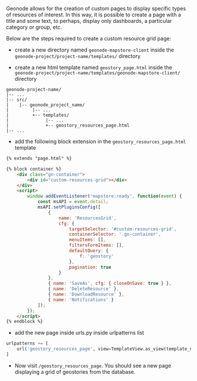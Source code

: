Geonode allows for the creation of custom pages to display specific types of resources of interest. In this way, it is possible to create a page with a title and some text, to perhaps, display only dashboards, a particular category or group, etc.

Below are the steps required to create a custom resource grid page:

- create a new directory named `geonode-mapstore-client` inside the `geonode-project/project-name/templates/` directory

- create a new html template named `geostory_page.html` inside the `geonode-project/project-name/templates/geonode-mapstore-client/ `directory

```
geonode-project-name/
|-- ...
|-- src/
|    |-- geonode_project_name/
|         |-- ...
|         +-- templates/
|              |-- ...
|              +-- geostory_resources_page.html
|-- ...
```

- add the following block extension in the `geostory_resources_page.html` template

```html
{% extends "page.html" %}

{% block container %}
    <div class="gn-container">
        <div id="custom-resources-grid"></div>
    </div>
    <script>
        window.addEventListener('mapstore:ready', function(event) {
            const msAPI = event.detail;
            msAPI.setPluginsConfig([
                {
                    name: 'ResourcesGrid',
                    cfg: {
                        targetSelector: '#custom-resources-grid',
                        containerSelector: '.gn-container',
                        menuItems: [],
                        filtersFormItems: [],
                        defaultQuery: {
                            f: 'geostory'
                        },
                        pagination: true
                    }
                },
                { name: 'SaveAs', cfg: { closeOnSave: true } },
                { name: 'DeleteResource' },
                { name: 'DownloadResource' },
                { name: 'Notifications' }
            ]);
        });
    </script>
{% endblock %}

```

- add the new page inside urls.py inside urlpatterns list

```python
urlpatterns += [
    url('geostory_resources_page', view=TemplateView.as_view(template_name='geostory_resources_page.html'))
]
```

- Now visit `/geostory_resources_page`. You should see a new page displaying a grid of geostories from the database.


